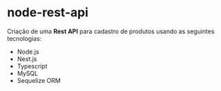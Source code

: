 # node-rest-api
 
 Criação de uma **Rest API** para cadastro de produtos usando as seguintes tecnologias: 
 * Node.js
 * Nest.js
 * Typescript
 * MySQL
 * Sequelize ORM
